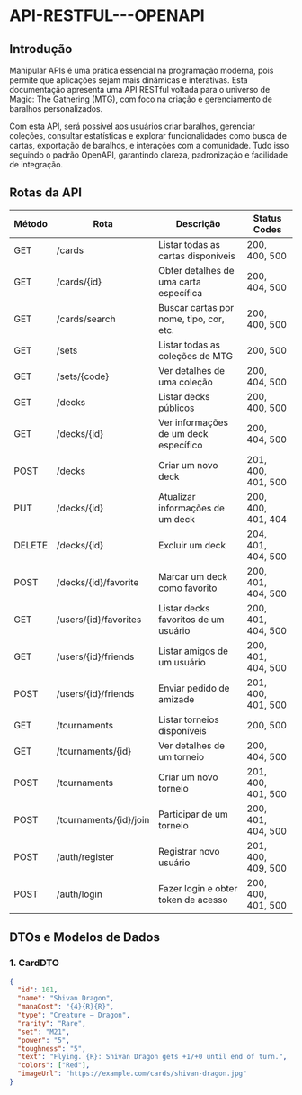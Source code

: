 # API-RESTFUL---OPENAPI

## Introdução
Manipular APIs é uma prática essencial na programação moderna, pois permite que aplicações sejam mais dinâmicas e interativas. Esta documentação apresenta uma API RESTful voltada para o universo de Magic: The Gathering (MTG), com foco na criação e gerenciamento de baralhos personalizados.

Com esta API, será possível aos usuários criar baralhos, gerenciar coleções, consultar estatísticas e explorar funcionalidades como busca de cartas, exportação de baralhos, e interações com a comunidade. Tudo isso seguindo o padrão OpenAPI, garantindo clareza, padronização e facilidade de integração.

## Rotas da API

| Método  | Rota                     | Descrição                              | Status Codes        |
|---------|--------------------------|----------------------------------------|---------------------|
| GET     | /cards                   | Listar todas as cartas disponíveis     | 200, 400, 500       |
| GET     | /cards/{id}              | Obter detalhes de uma carta específica | 200, 404, 500       |
| GET     | /cards/search            | Buscar cartas por nome, tipo, cor, etc.| 200, 400, 500       |
| GET     | /sets                    | Listar todas as coleções de MTG        | 200, 500            |
| GET     | /sets/{code}             | Ver detalhes de uma coleção            | 200, 404, 500       |
| GET     | /decks                   | Listar decks públicos                  | 200, 400, 500       |
| GET     | /decks/{id}              | Ver informações de um deck específico  | 200, 404, 500       |
| POST    | /decks                   | Criar um novo deck                     | 201, 400, 401, 500  |
| PUT     | /decks/{id}              | Atualizar informações de um deck       | 200, 400, 401, 404  |
| DELETE  | /decks/{id}              | Excluir um deck                        | 204, 401, 404, 500  |
| POST    | /decks/{id}/favorite     | Marcar um deck como favorito           | 200, 401, 404, 500  |
| GET     | /users/{id}/favorites    | Listar decks favoritos de um usuário   | 200, 401, 404, 500  |
| GET     | /users/{id}/friends      | Listar amigos de um usuário            | 200, 401, 404, 500  |
| POST    | /users/{id}/friends      | Enviar pedido de amizade               | 201, 400, 401, 500  |
| GET     | /tournaments             | Listar torneios disponíveis            | 200, 500            |
| GET     | /tournaments/{id}        | Ver detalhes de um torneio             | 200, 404, 500       |
| POST    | /tournaments             | Criar um novo torneio                  | 201, 400, 401, 500  |
| POST    | /tournaments/{id}/join   | Participar de um torneio               | 200, 401, 404, 500  |
| POST    | /auth/register           | Registrar novo usuário                 | 201, 400, 409, 500  |
| POST    | /auth/login              | Fazer login e obter token de acesso    | 200, 400, 401, 500  |

## DTOs e Modelos de Dados

###  1. CardDTO

```json
{
  "id": 101,
  "name": "Shivan Dragon",
  "manaCost": "{4}{R}{R}",
  "type": "Creature — Dragon",
  "rarity": "Rare",
  "set": "M21",
  "power": "5",
  "toughness": "5",
  "text": "Flying. {R}: Shivan Dragon gets +1/+0 until end of turn.",
  "colors": ["Red"],
  "imageUrl": "https://example.com/cards/shivan-dragon.jpg"
}


